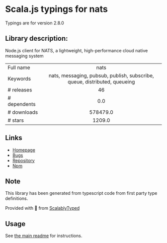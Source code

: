 
# Scala.js typings for nats

Typings are for version 2.8.0

## Library description:
Node.js client for NATS, a lightweight, high-performance cloud native messaging system

|                    |                 |
| ------------------ | :-------------: |
| Full name          | nats |
| Keywords           | nats, messaging, pubsub, publish, subscribe, queue, distributed, queueing |
| # releases         | 46 |
| # dependents       | 0.0 |
| # downloads        | 578479.0 |
| # stars            | 1209.0 |

## Links
- [Homepage](https://nats.io)
- [Bugs](https://github.com/nats-io/nats.js/issues)
- [Repository](https://github.com/nats-io/nats.js)
- [Npm](https://www.npmjs.com/package/nats)
    


## Note
This library has been generated from typescript code from first party type definitions.

Provided with :purple_heart: from [ScalablyTyped](https://github.com/oyvindberg/ScalablyTyped)

## Usage
See [the main readme](../../readme.md) for instructions.


